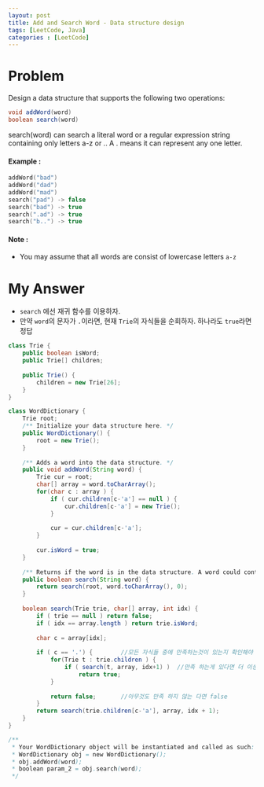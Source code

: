 ```yaml
---
layout: post
title: Add and Search Word - Data structure design
tags: [LeetCode, Java]
categories : [LeetCode]
---
```


# Problem

Design a data structure that supports the following two operations:

```java
void addWord(word)
boolean search(word)
```

search(word) can search a literal word or a regular expression string containing only letters a-z or .. A . means it can represent any one letter.

#### Example :

```swift
addWord("bad")
addWord("dad")
addWord("mad")
search("pad") -> false
search("bad") -> true
search(".ad") -> true
search("b..") -> true
```

#### Note :

* You may assume that all words are consist of lowercase letters `a-z`

# My Answer

* `search` 에선 재귀 함수를 이용하자.
* 만약 `word`의 문자가 `.`이라면, 현재 `Trie`의 자식들을 순회하자. 하나라도 `true`라면 정답
  
```java
class Trie {
    public boolean isWord;
    public Trie[] children;
    
    public Trie() {
        children = new Trie[26];
    }
}

class WordDictionary {
    Trie root;
    /** Initialize your data structure here. */
    public WordDictionary() {
        root = new Trie();
    }
    
    /** Adds a word into the data structure. */
    public void addWord(String word) {
        Trie cur = root;
        char[] array = word.toCharArray();
        for(char c : array ) {
            if ( cur.children[c-'a'] == null ) {
                cur.children[c-'a'] = new Trie();                
            }
            
            cur = cur.children[c-'a'];   
        }
        
        cur.isWord = true;
    }
    
    /** Returns if the word is in the data structure. A word could contain the dot character '.' to represent any one letter. */
    public boolean search(String word) {
        return search(root, word.toCharArray(), 0);        
    }
    
    boolean search(Trie trie, char[] array, int idx) { 
        if ( trie == null ) return false;
        if ( idx == array.length ) return trie.isWord;
            
        char c = array[idx];
        
        if ( c == '.') {        //모든 자식들 중에 만족하는것이 있는지 확인해야 한다.
            for(Trie t : trie.children ) {
                if ( search(t, array, idx+1) )  //만족 하는게 있다면 더 이상 확인할 필요 없다.
                    return true;                            
            }
            
            return false;       //아무것도 만족 하지 않는 다면 false
        } 
        return search(trie.children[c-'a'], array, idx + 1);        
    }
}

/**
 * Your WordDictionary object will be instantiated and called as such:
 * WordDictionary obj = new WordDictionary();
 * obj.addWord(word);
 * boolean param_2 = obj.search(word);
 */
```

